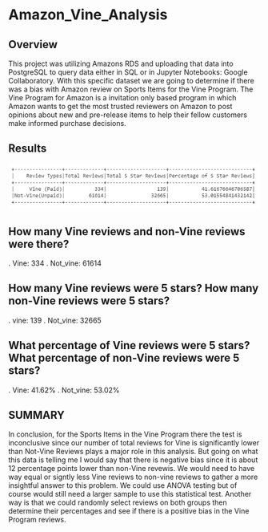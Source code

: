 # Amazon_Vine_Analysis

## Overview
This project was utilizing Amazons RDS and uploading that data into PostgreSQL to query data either in SQL or in Jupyter Notebooks: Google Collaboratory. With this specific dataset we are going to determine if there was a bias with Amazon review on Sports Items for the Vine Program. The Vine Program for Amazon is a invitation only based program in which Amazon wants to get the most trusted reviewers on Amazon to post opinions about new and pre-release items to help their fellow customers make informed purchase decisions.

## Results
![image](https://github.com/nypasha1928/Amazon_Vine_Analysis/blob/main/Summary.png)


## How many Vine reviews and non-Vine reviews were there?
   . Vine: 334
   . Not_vine: 61614
   
## How many Vine reviews were 5 stars? How many non-Vine reviews were 5 stars?  
   . vine: 139
   . Not_vine: 32665
 
## What percentage of Vine reviews were 5 stars? What percentage of non-Vine reviews were 5 stars? 
   . Vine: 41.62%
   . Not_vine: 53.02%
   
   
## SUMMARY
In conclusion, for the Sports Items in the Vine Program there the test is inconclusive since our number of total reviews for Vine is significantly lower than Not-Vine Reviews plays a major role in this analysis. But going on what this data is telling me I would say that there is negative bias since it is about 12 percentage points lower than non-Vine revewis. We would need to have way equal or signtly less Vine reviews to non-vine reviews to gather a more insightful answer to this problem. We could use ANOVA testing but of course would still need a larger sample to use this statistical test. Another way is that we could randomly select reviews on both groups then determine their percentages and see if there is a positive bias in the Vine Program reviews.

